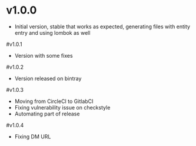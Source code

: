 # v1.0.0
- Initial version, stable that works as expected, generating files with entity entry and using lombok as well

#v1.0.1
- Version with some fixes

#v1.0.2
- Version released on bintray

#v1.0.3
- Moving from CircleCI to GitlabCI
- Fixing vulnerability issue on checkstyle
- Automating part of release

#v1.0.4
- Fixing DM URL